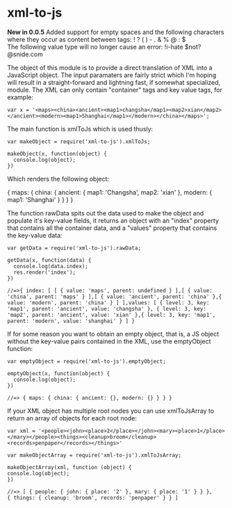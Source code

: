 xml-to-js
=========

<strong>New in 0.0.5</strong> Added support for empty spaces and the following characters where they occur as content between tags: ! ? ( ) - . & % @ : $     
The following value type will no longer cause an error: !i-hate $not?@snide.com     

The object of this module is to provide a direct translation of XML into a JavaScript object. The input paramaters are fairly strict which I'm hoping will result in a straight-forward and lightning fast, if somewhat specialized, module. The XML can only contain "container" tags and key value tags, for example:

    var x = '<maps><china><ancient><map1>changsha</map1><map2>xian</map2></ancient><modern><map1>Shanghai</map1></modern></china></maps>';

The main function is xmlToJs which is used thusly:

    var makeObject = require('xml-to-js').xmlToJs;

    makeObject(x, function(object) {
      console.log(object);
	})

Which renders the following object:

{ maps: { 
    china: { 
        ancient: { 
            map1: 'Changsha', 
            map2: 'xian'
            }, 
        modern: { 
            map1: 'Shanghai' 
            } 
        } 
      } 
    }

The function rawData spits out the data used to make the object and populate it's key-value fields, it returns an object with an "index" property that contains all the container data, and a "values" property that contains the key-value data:

    var getData = require('xml-to-js').rawData;
    
    getData(x, function(data) {
      console.log(data.index);
      res.render('index');
    })
    
    //=>{ index: [ [ { value: 'maps', parent: undefined } ],[ { value: 'china', parent: 'maps' } ],[ { value: 'ancient', parent: 'china' },{ value: 'modern', parent: 'china' } ] ],values: [ { level: 3, key: 'map1', parent: 'ancient', value: 'changsha' }, { level: 3, key: 'map2', parent: 'ancient', value: 'xian' },{ level: 3, key: 'map1', parent: 'modern', value: 'shanghai' } ] }

If for some reason you want to obtain an empty object, that is, a JS object without the key-value pairs contained in the XML, use the emptyObject function:

    var emptyObject = require('xml-to-js').emptyObject;
    
    emptyObject(x, function(object) {
      console.log(object);
    })
    
    //=> { maps: { china: { ancient: {}, modern: {} } } }

If your XML object has multiple root nodes you can use xmlToJsArray to return an array of objects for each root node:

    var xml = '<people><john><place>2</place></john><mary><place>1</place></mary></people><things><cleanup>broom</cleanup><records>penpaper</records></things>'

    var makeObjectArray = require('xml-to-js').xmlToJsArray;

    makeObjectArray(xml, function (object) {
    console.log(object);
    })

    //=> [ { people: { john: { place: '2' }, mary: { place: '1' } } },
    { things: { cleanup: 'broom', records: 'penpaper' } } ]
    
